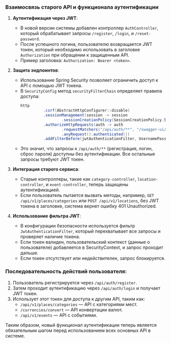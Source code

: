 ### Взаимосвязь старого API и функционала аутентификации

1. **Аутентификация через JWT**:
    - В новой версии системы добавлен контроллер `AuthController`, который обрабатывает запросы `/register`, `/login`, и `/reset-password`.
    - После успешного логина, пользователю возвращается JWT токен, который необходимо использовать в заголовке `Authorization` при обращении к защищенным API.
    - Пример заголовка: `Authorization: Bearer <token>`.

2. **Защита эндпоинтов**:
    - Использование Spring Security позволяет ограничить доступ к API с помощью JWT токена.
    - В `SecurityConfig` метод `securityFilterChain` определяет правила доступа:
      ```java
      http
                .csrf(AbstractHttpConfigurer::disable)
                .sessionManagement(session -> session
                        .sessionCreationPolicy(SessionCreationPolicy.STATELESS))
                .authorizeHttpRequests(auth -> auth
                        .requestMatchers("/api/auth/**", "/swagger-ui/**", "/v3/api-docs/**").permitAll()
                        .anyRequest().authenticated())
                .addFilterBefore(jwtAuthenticationFilter, UsernamePasswordAuthenticationFilter.class);
      ```
    - Это значит, что запросы к `/api/auth/**` (регистрация, логин, сброс пароля) доступны без аутентификации. Все остальные запросы требуют JWT токен.

3. **Интеграция старого сервиса**:
    - Старые контроллеры, такие как `category-controller`, `location-controller`, и `event-controller`, теперь защищены аутентификацией.
    - Если пользователь пытается вызвать методы, например, `GET /api/v1/places/categories` или `POST /api/v1/locations`, без JWT токена в заголовке, система вернет ошибку 401 Unauthorized.

4. **Использование фильтра JWT**:
    - В конфигурации безопасности используется фильтр `JwtAuthenticationFilter`, который перехватывает все запросы и проверяет наличие токена.
    - Если токен валиден, пользовательский контекст (данные о пользователе) добавляется в SecurityContext, и запрос проходит дальше.
    - Если токен отсутствует или недействителен, запрос блокируется.

### Последовательность действий пользователя:
1. Пользователь регистрируется через `/api/auth/register`.
2. Затем проходит аутентификацию через `/api/auth/login` и получает JWT токен.
3. Использует этот токен для доступа к другим API, таким как:
    - `/api/v1/places/categories` — API с категориями мест.
    - `/currencies/convert` — API конвертации валют.
    - `/api/v1/events` — API с событиями.

Таким образом, новый функционал аутентификации теперь является обязательным шагом перед использованием всех основных API в системе.
